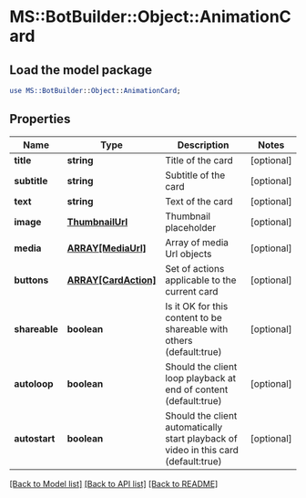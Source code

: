 # MS::BotBuilder::Object::AnimationCard

## Load the model package
```perl
use MS::BotBuilder::Object::AnimationCard;
```

## Properties
Name | Type | Description | Notes
------------ | ------------- | ------------- | -------------
**title** | **string** | Title of the card | [optional] 
**subtitle** | **string** | Subtitle of the card | [optional] 
**text** | **string** | Text of the card | [optional] 
**image** | [**ThumbnailUrl**](ThumbnailUrl.md) | Thumbnail placeholder | [optional] 
**media** | [**ARRAY[MediaUrl]**](MediaUrl.md) | Array of media Url objects | [optional] 
**buttons** | [**ARRAY[CardAction]**](CardAction.md) | Set of actions applicable to the current card | [optional] 
**shareable** | **boolean** | Is it OK for this content to be shareable with others (default:true) | [optional] 
**autoloop** | **boolean** | Should the client loop playback at end of content (default:true) | [optional] 
**autostart** | **boolean** | Should the client automatically start playback of video in this card (default:true) | [optional] 

[[Back to Model list]](../README.md#documentation-for-models) [[Back to API list]](../README.md#documentation-for-api-endpoints) [[Back to README]](../README.md)


